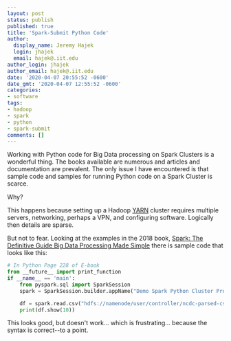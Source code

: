 ```yaml
---
layout: post
status: publish
published: true
title: 'Spark-Submit Python Code'
author:
  display_name: Jeremy Hajek
  login: jhajek
  email: hajek@.iit.edu
author_login: jhajek
author_email: hajek@.iit.edu
date: '2020-04-07 20:55:52 -0600'
date_gmt: '2020-04-07 12:55:52 -0600'
categories:
- software
tags: 
- hadoop
- spark
- python
- spark-submit
comments: []
---
```


Working with Python code for Big Data processing on Spark Clusters is a wonderful thing.   The books available are numerous and articles and documentation are prevalent. The only issue I have encountered is that sample code and samples for running Python code on a Spark Cluster is scarce.  

Why?

This happens because setting up a Hadoop [YARN](https://hadoop.apache.org/docs/r2.9.2/hadoop-yarn/hadoop-yarn-site/YARN.html "Link to Apache YARN") cluster requires multiple servers, networking, perhaps a VPN, and configuring software.   Logically then details are sparse.

But not to fear.   Looking at the examples in the 2018 book, [Spark: The Definitive Guide Big Data Processing Made Simple](http://shop.oreilly.com/product/0636920034957.do?afsrc=1 "Spark: The Definitive Guide Big Data Processing Made Simple book") there is sample code that looks like this:

```python
# In Python Page 228 of E-book
from __future__ import print_function
if __name__ == 'main':
    from pyspark.sql import SparkSession
    spark = SparkSession.builder.appName("Demo Spark Python Cluster Program").getOrCreate()

    df = spark.read.csv("hdfs://namenode/user/controller/ncdc-parsed-csv/20/part-r-00000").option("inferSchema","true").option("header","true")
    print(df.show(10))
```

This looks good, but doesn't work...  which is frustrating... because the syntax is correct--to a point.  